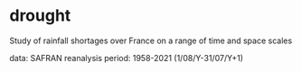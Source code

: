 # drought

Study of rainfall shortages over France on a range of time and space scales

data: SAFRAN reanalysis
period: 1958-2021 (1/08/Y-31/07/Y+1)
